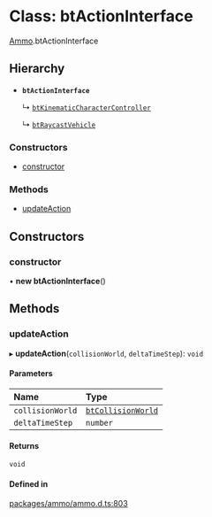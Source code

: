 # Class: btActionInterface

[Ammo](../modules/Ammo.md).btActionInterface

## Hierarchy

- **`btActionInterface`**

  ↳ [`btKinematicCharacterController`](Ammo.btKinematicCharacterController.md)

  ↳ [`btRaycastVehicle`](Ammo.btRaycastVehicle.md)

### Constructors

- [constructor](Ammo.btActionInterface.md#constructor)

### Methods

- [updateAction](Ammo.btActionInterface.md#updateaction)

## Constructors

### constructor

• **new btActionInterface**()

## Methods

### updateAction

▸ **updateAction**(`collisionWorld`, `deltaTimeStep`): `void`

#### Parameters

| Name | Type |
| :------ | :------ |
| `collisionWorld` | [`btCollisionWorld`](Ammo.btCollisionWorld.md) |
| `deltaTimeStep` | `number` |

#### Returns

`void`

#### Defined in

[packages/ammo/ammo.d.ts:803](https://github.com/Orillusion/orillusion/blob/main/packages/ammo/ammo.d.ts#L803)
